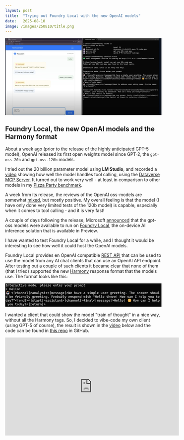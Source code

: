 ```yaml
---
layout: post
title:  "Trying out Foundry Local with the new OpenAI models"
date:   2025-08-10
image: /images/250810/title.png
---
```

![title](/images/250810/title.png)
## Foundry Local, the new OpenAI models and the Harmony format

About a week ago (prior to the release of the highly anticipated GPT-5 model), OpenAI released its first open weights model since GPT-2, the `gpt-oss-20b` and `gpt-oss-120b` models.

I tried out the 20 billion parameter model using **LM Studio**, and recorded a [video](https://youtu.be/Gj388QWF1Kw?si=Py_Z-wMryXwcalOD) showing how well the model handles tool calling, using the [Dataverse MCP Server](https://learn.microsoft.com/en-us/power-apps/maker/data-platform/data-platform-mcp).<!--end_excerpt--> It turned out to work very well - at least in comparison to other models in my [Pizza Party benchmark](https://nullpointer.se/dataverse/mcp/llm/2025/07/14/dataverse-llm-evaluation.html). 

A week from its release, the reviews of the OpenAI oss-models are somewhat [mixed](https://www.perplexity.ai/search/summarize-the-general-feedback-b_zgi73iRLOa5945YUiMPA), but mostly positive. My overall feeling is that the model (I have only done very limited tests of the 120b model) is capable, especially when it comes to tool calling - and it is very fast!

A couple of days following the release, Microsoft [announced](https://www.linkedin.com/posts/rajiraj_excited-to-share-that-the-brand-new-oss-activity-7358936015350194176-q_O3?utm_source=share&utm_medium=member_desktop&rcm=ACoAAACM8rsBEgQIrYgb4NZAbnxwfDRk_Tu5e3w) that the gpt-oss models were available to run on [Foundry Local](https://learn.microsoft.com/en-us/azure/ai-foundry/foundry-local/what-is-foundry-local), the on-device AI inference solution that is available in Preview.

I have wanted to test Foundry Local for a while, and I thought it would be interesting to see how well it could host the OpenAI models. 

Foundry Local provides en OpenAI compatible [REST API](https://learn.microsoft.com/en-us/azure/ai-foundry/foundry-local/reference/reference-rest) that can be used to use the model from any AI chat clients that can use an OpenAI API endpoint. After testing out a couple of such clients it became clear that none of them (that I tried) supported the new [Harmony](https://github.com/openai/harmony) response format that the models use. The format looks like this:

![alt text](/images/250810/harmony.png)

I wanted a client that could show the model "train of thought" in a nice way, without all the Harmony tags. So, I decided to vibe-code my own client (using GPT-5 of course), the result is shown in the [video](https://youtu.be/Drw7kUblmFM?si=mdc5yuMX5TrZJ7iY) below and the code can be found in [this repo](https://github.com/adner/OpenAI_Harmony) in GitHub.

<iframe width="560" height="315" src="https://www.youtube.com/embed/Drw7kUblmFM?si=q2DctuvCOtwVR31K" title="YouTube video player" frameborder="0" allow="accelerometer; autoplay; clipboard-write; encrypted-media; gyroscope; picture-in-picture; web-share" referrerpolicy="strict-origin-when-cross-origin" allowfullscreen></iframe>



